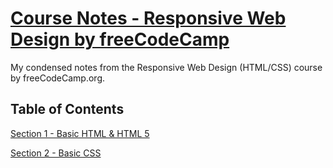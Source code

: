 # [Course Notes - Responsive Web Design by freeCodeCamp](https://www.freecodecamp.org/learn/2022/responsive-web-design)

My condensed notes from the Responsive Web Design (HTML/CSS) course by freeCodeCamp.org.

## Table of Contents

[Section 1 - Basic HTML & HTML 5](https://github.com/mrjohnming/freeCodeCamp_responsive-web-design/blob/main/01_basic-html5.md)

[Section 2 - Basic CSS](https://github.com/mrjohnming/freeCodeCamp_responsive-web-design/blob/main/02_basic-css.md)
